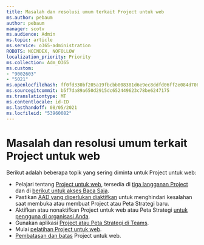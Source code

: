 ```yaml
---
title: Masalah dan resolusi umum terkait Project untuk web
ms.author: pebaum
author: pebaum
manager: scotv
ms.audience: Admin
ms.topic: article
ms.service: o365-administration
ROBOTS: NOINDEX, NOFOLLOW
localization_priority: Priority
ms.collection: Adm_O365
ms.custom:
- "9002603"
- "5021"
ms.openlocfilehash: ff0fd330bf205a19fbcbb008381d6e9ec8ddfd06ff2e084d708cffac9f16f079
ms.sourcegitcommit: b5f7da89a650d2915dc652449623c78be6247175
ms.translationtype: MT
ms.contentlocale: id-ID
ms.lasthandoff: 08/05/2021
ms.locfileid: "53960082"
---
```

# <a name="project-for-the-web-common-issues-and-resolutions"></a>Masalah dan resolusi umum terkait Project untuk web

Berikut adalah beberapa topik yang sering diminta untuk Project untuk web:

- Pelajari tentang [Project untuk web](https://support.microsoft.com/office/what-is-project-for-the-web-c19b2421-3c9d-4037-97c6-f66b6e1d2eb5), tersedia di [tiga langganan Project](https://products.office.com/project/compare-microsoft-project-management-software) dan di [berikut untuk akses Baca Saja](https://docs.microsoft.com/project-for-the-web/office-365-user-view-access-to-project-and-roadmap).
- Pastikan [AAD yang diperlukan diaktifkan](https://techcommunity.microsoft.com/t5/project-support-blog/roadmap-have-you-disabled-some-necessary-services/ba-p/815067) untuk menghindari kesalahan saat membuka atau membuat Project atau Peta Strategi baru.
- Aktifkan atau nonaktifkan Project untuk web atau Peta Strategi [untuk pengguna di organisasi Anda](https://docs.microsoft.com/project-for-the-web/turn-project-for-the-web-off).
- Gunakan aplikasi [Project atau Peta Strategi di Teams](https://support.microsoft.com/office/2dc584e6-2f6c-4e2d-9008-0b3f6845eb52).
- Mulai [pelatihan Project untuk web](https://support.office.com/article/50bf3e29-0f0d-4b7a-9d2c-7c78389b67ad).
- [Pembatasan dan batas](https://docs.microsoft.com/project-for-the-web/project-for-the-web-limits-and-boundaries) Project untuk web.
